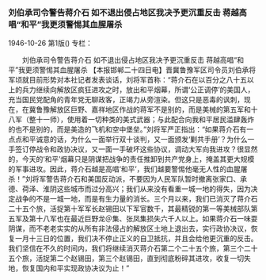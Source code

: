 ### 刘伯承司令警告蒋介石  如不退出侵占地区我决予更沉重反击  蒋越高唱“和平”我更须警惕其血腥屠杀

1946-10-26
第1版()
专栏：

　　刘伯承司令警告蒋介石
    如不退出侵占地区我决予更沉重反击
    蒋越高唱“和平”我更须警惕其血腥屠杀
    【本报邯郸二十四日电】晋冀鲁豫军区司令员刘伯承将军顷就目前形势对本社记者发表谈话，刘将军首称：“蒋介石在以百分之八十五以上的兵力继续向解放区疯狂进攻之时，放出和平烟幕，所谓‘公正调停’的美国人，充当国民党配角的青年党无聊政客，正竭力从旁渲染。但这只是恶毒的讽刺，现在，在冀鲁豫解放区巨野、嘉祥地区作战的蒋军不是别的，而是美械的第五军和十八军（整十一师），使用着一切种类的美式武器；与此配合向我和平居民滥肆轰炸的也不是别的，而是美造的飞机和空中堡垒。”刘将军严正指出：“如果蒋介石有一点点和平诚意的话，为什么一面举行双十谈判，又一面颁发‘剿共手册’？为什么一手签订停战令和政协决议，又一面一手破坏这些协议，调动大军向我进攻？很显然的，今天的‘和平’烟幕只是阴谋把战争的责任推卸到共产党身上，掩盖其更大规模的军事进攻。因此，蒋介石越是高唱‘和平’，我们越要警惕他毫无人性的血腥屠杀！”刘将军警告蒋介石和美国反动派，不要因为人民军队暂时撤离张家口、承德、荷泽、淮阴这些城市而过分高兴；我们从来没有看重一城一地的得失，因为决定战争的不是一城一地，而是有生力量的消长。三个月以来，我们已消灭了蒋介石二十五个旅，活捉第十军军长赵锡田以下军官数千，其最精锐的第一等美械部队第五军及第十八军也在最近巨野龙＠集、张凤集损失六千人以上。如果蒋介石一味耍阴谋，而不老老实实的从所有非法侵占的解放区土地上退出去，实行政协决议，恢复一月十三日的位置，我们决不停止正义的自卫抵抗，并且会给他更沉重的反击。我们坚信在不久的时间内，我们将继续消灭蒋介石第二个二十五个旅，第三个二十五个旅，活捉第二个赵锡田，第三个赵锡田，直到彻底粉碎其进攻，收复一切失地，恢复国内和平实现政协决议为止！”
